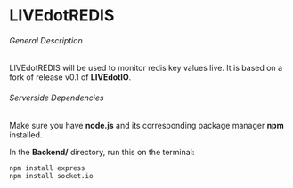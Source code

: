 LIVEdotREDIS
============


###### General Description

LIVEdotREDIS will be used to monitor redis key values live.
It is based on a fork of release v0.1 of **LIVEdotIO**.

###### Serverside Dependencies

Make sure you have **node.js** and its corresponding package manager **npm** installed.

In the **Backend/** directory, run this on the terminal:
``` shell
npm install express
npm install socket.io
```
